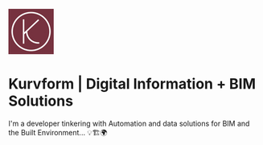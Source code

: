 ![Kurvform Logo](https://github.com/KURVFORM/Kurvform/blob/main/KURVFORM_logo_90x90.jpg)

# Kurvform | Digital Information + BIM Solutions

I'm a developer tinkering with Automation and data solutions for BIM and the Built Environment... :bulb::building_construction::earth_africa:
